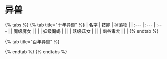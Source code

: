 # 异兽



{% tabs %}
{% tab title="十年异兽" %}
| 名字 | 技能 | 掉落物 |
| :--- | :--- | :--- |
| 魔级魔女 |  |  |
| 妖级魔蝎 |  |  |
| 妖级妖女 |  |  |
| 幽谷毒犬 |  |  |
{% endtab %}

{% tab title="百年异兽" %}

{% endtab %}
{% endtabs %}

